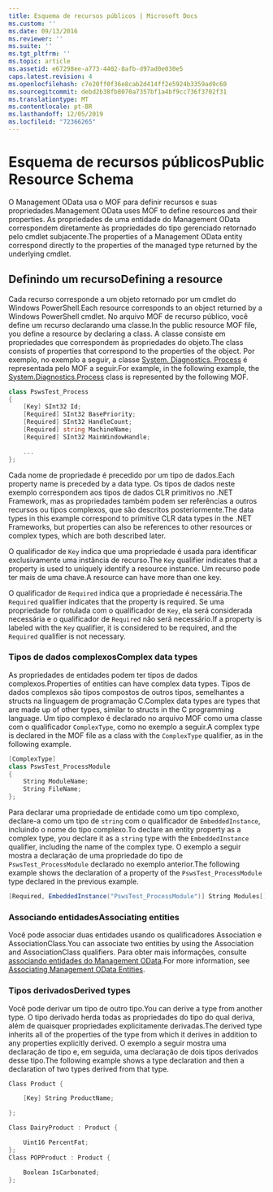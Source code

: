 ```yaml
---
title: Esquema de recursos públicos | Microsoft Docs
ms.custom: ''
ms.date: 09/13/2016
ms.reviewer: ''
ms.suite: ''
ms.tgt_pltfrm: ''
ms.topic: article
ms.assetid: e67298ee-a773-4402-8afb-d97ad0e030e5
caps.latest.revision: 4
ms.openlocfilehash: c7e20ff0f36e8cab2d414ff2e5924b3359ad9c60
ms.sourcegitcommit: debd2b38fb8070a7357bf1a4bf9cc736f3702f31
ms.translationtype: MT
ms.contentlocale: pt-BR
ms.lasthandoff: 12/05/2019
ms.locfileid: "72366265"
---
```

# <a name="public-resource-schema"></a><span data-ttu-id="f1997-102">Esquema de recursos públicos</span><span class="sxs-lookup"><span data-stu-id="f1997-102">Public Resource Schema</span></span>

<span data-ttu-id="f1997-103">O Management OData usa o MOF para definir recursos e suas propriedades.</span><span class="sxs-lookup"><span data-stu-id="f1997-103">Management OData uses MOF to define resources and their properties.</span></span> <span data-ttu-id="f1997-104">As propriedades de uma entidade do Management OData correspondem diretamente às propriedades do tipo gerenciado retornado pelo cmdlet subjacente.</span><span class="sxs-lookup"><span data-stu-id="f1997-104">The properties of a Management OData entity correspond directly to the properties of the managed type returned by the underlying cmdlet.</span></span>

## <a name="defining-a-resource"></a><span data-ttu-id="f1997-105">Definindo um recurso</span><span class="sxs-lookup"><span data-stu-id="f1997-105">Defining a resource</span></span>

<span data-ttu-id="f1997-106">Cada recurso corresponde a um objeto retornado por um cmdlet do Windows PowerShell.</span><span class="sxs-lookup"><span data-stu-id="f1997-106">Each resource corresponds to an object returned by a Windows PowerShell cmdlet.</span></span> <span data-ttu-id="f1997-107">No arquivo MOF de recurso público, você define um recurso declarando uma classe.</span><span class="sxs-lookup"><span data-stu-id="f1997-107">In the public resource MOF file, you define a resource by declaring a class.</span></span> <span data-ttu-id="f1997-108">A classe consiste em propriedades que correspondem às propriedades do objeto.</span><span class="sxs-lookup"><span data-stu-id="f1997-108">The class consists of properties that correspond to the properties of the object.</span></span> <span data-ttu-id="f1997-109">Por exemplo, no exemplo a seguir, a classe [System. Diagnostics. Process](/dotnet/api/System.Diagnostics.Process) é representada pelo MOF a seguir.</span><span class="sxs-lookup"><span data-stu-id="f1997-109">For example, in the following example, the [System.Diagnostics.Process](/dotnet/api/System.Diagnostics.Process) class is represented by the following MOF.</span></span>

```csharp
class PswsTest_Process
{
    [Key] SInt32 Id;
    [Required] SInt32 BasePriority;
    [Required] SInt32 HandleCount;
    [Required] string MachineName;
    [Required] SInt32 MainWindowHandle;

    ...
};
```

<span data-ttu-id="f1997-110">Cada nome de propriedade é precedido por um tipo de dados.</span><span class="sxs-lookup"><span data-stu-id="f1997-110">Each property name is preceded by a data type.</span></span> <span data-ttu-id="f1997-111">Os tipos de dados neste exemplo correspondem aos tipos de dados CLR primitivos no .NET Framework, mas as propriedades também podem ser referências a outros recursos ou tipos complexos, que são descritos posteriormente.</span><span class="sxs-lookup"><span data-stu-id="f1997-111">The data types in this example correspond to primitive CLR data types in the .NET Frameworks, but properties can also be references to other resources or complex types, which are both described later.</span></span>

<span data-ttu-id="f1997-112">O qualificador de `Key` indica que uma propriedade é usada para identificar exclusivamente uma instância de recurso.</span><span class="sxs-lookup"><span data-stu-id="f1997-112">The `Key` qualifier indicates that a property is used to uniquely identify a resource instance.</span></span> <span data-ttu-id="f1997-113">Um recurso pode ter mais de uma chave.</span><span class="sxs-lookup"><span data-stu-id="f1997-113">A resource can have more than one key.</span></span>

<span data-ttu-id="f1997-114">O qualificador de `Required` indica que a propriedade é necessária.</span><span class="sxs-lookup"><span data-stu-id="f1997-114">The `Required` qualifier indicates that the property is required.</span></span> <span data-ttu-id="f1997-115">Se uma propriedade for rotulada com o qualificador de `Key`, ela será considerada necessária e o qualificador de `Required` não será necessário.</span><span class="sxs-lookup"><span data-stu-id="f1997-115">If a property is labeled with the `Key` qualifier, it is considered to be required, and the `Required` qualifier is not necessary.</span></span>

### <a name="complex-data-types"></a><span data-ttu-id="f1997-116">Tipos de dados complexos</span><span class="sxs-lookup"><span data-stu-id="f1997-116">Complex data types</span></span>

<span data-ttu-id="f1997-117">As propriedades de entidades podem ter tipos de dados complexos.</span><span class="sxs-lookup"><span data-stu-id="f1997-117">Properties of entities can have complex data types.</span></span> <span data-ttu-id="f1997-118">Tipos de dados complexos são tipos compostos de outros tipos, semelhantes a structs na linguagem de programação C.</span><span class="sxs-lookup"><span data-stu-id="f1997-118">Complex data types are types that are made up of other types, similar to structs in the C programming language.</span></span> <span data-ttu-id="f1997-119">Um tipo complexo é declarado no arquivo MOF como uma classe com o qualificador `ComplexType`, como no exemplo a seguir.</span><span class="sxs-lookup"><span data-stu-id="f1997-119">A complex type is declared in the MOF file as a class with the `ComplexType` qualifier, as in the following example.</span></span>

```csharp
[ComplexType]
class PswsTest_ProcessModule
{
    String ModuleName;
    String FileName;
};
```

<span data-ttu-id="f1997-120">Para declarar uma propriedade de entidade como um tipo complexo, declare-a como um tipo de `string` com o qualificador de `EmbeddedInstance`, incluindo o nome do tipo complexo.</span><span class="sxs-lookup"><span data-stu-id="f1997-120">To declare an entity property as a complex type, you declare it as a `string` type with the `EmbeddedInstance` qualifier, including the name of the complex type.</span></span> <span data-ttu-id="f1997-121">O exemplo a seguir mostra a declaração de uma propriedade do tipo de `PswsTest_ProcessModule` declarado no exemplo anterior.</span><span class="sxs-lookup"><span data-stu-id="f1997-121">The following example shows the declaration of a property of the `PswsTest_ProcessModule` type declared in the previous example.</span></span>

```csharp
[Required, EmbeddedInstance("PswsTest_ProcessModule")] String Modules[];
```

### <a name="associating-entities"></a><span data-ttu-id="f1997-122">Associando entidades</span><span class="sxs-lookup"><span data-stu-id="f1997-122">Associating entities</span></span>

<span data-ttu-id="f1997-123">Você pode associar duas entidades usando os qualificadores Association e AssociationClass.</span><span class="sxs-lookup"><span data-stu-id="f1997-123">You can associate two entities by using the Association and AssociationClass qualifiers.</span></span> <span data-ttu-id="f1997-124">Para obter mais informações, consulte [associando entidades do Management OData](./associating-management-odata-entities.md).</span><span class="sxs-lookup"><span data-stu-id="f1997-124">For more information, see [Associating Management OData Entities](./associating-management-odata-entities.md).</span></span>

### <a name="derived-types"></a><span data-ttu-id="f1997-125">Tipos derivados</span><span class="sxs-lookup"><span data-stu-id="f1997-125">Derived types</span></span>

<span data-ttu-id="f1997-126">Você pode derivar um tipo de outro tipo.</span><span class="sxs-lookup"><span data-stu-id="f1997-126">You can derive a type from another type.</span></span> <span data-ttu-id="f1997-127">O tipo derivado herda todas as propriedades do tipo do qual deriva, além de quaisquer propriedades explicitamente derivadas.</span><span class="sxs-lookup"><span data-stu-id="f1997-127">The derived type inherits all of the properties of the type from which it derives in addition to any properties explicitly derived.</span></span> <span data-ttu-id="f1997-128">O exemplo a seguir mostra uma declaração de tipo e, em seguida, uma declaração de dois tipos derivados desse tipo.</span><span class="sxs-lookup"><span data-stu-id="f1997-128">The following example shows a type declaration and then a declaration of two types derived from that type.</span></span>

```csharp
Class Product {

    [Key] String ProductName;

};

Class DairyProduct : Product {

    Uint16 PercentFat;
};
Class POPProduct : Product {

    Boolean IsCarbonated;
};
```